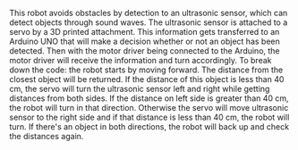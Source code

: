 This robot avoids obstacles by detection to an ultrasonic sensor, which can detect objects through sound waves. The ultrasonic sensor is attached to a servo by a 3D printed attachment. This information gets transferred to an Arduino UNO that will make a decision whether or not an object has been detected. Then with the motor driver being connected to the Arduino, the motor driver will receive the information and turn accordingly. To break down the code: the robot starts by moving forward. The distance from the closest object will be returned. If the distance of this object is less than 40 cm, the servo will turn the ultrasonic sensor left and right while getting distances from both sides. If the distance on left side is greater than 40 cm, the robot will turn in that direction. Otherwise the servo will move ultrasonic sensor to the right side and if that distance is less than 40 cm, the robot will turn. If there's an object in both directions, the robot will back up and check the distances again. 
